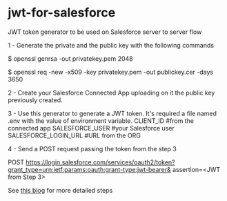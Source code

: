 # jwt-for-salesforce
JWT token generator to be used on Salesforce server to server flow

1 - Generate the private and the public key with the following commands

$ openssl genrsa -out privatekey.pem 2048

$ openssl req -new -x509 -key privatekey.pem -out publickey.cer -days 3650

2 - Create your Salesforce Connected App uploading on it the public key previously created.

3 - Use this generator to generate a JWT token. It's required a file named .env with the value of environment variable.
CLIENT_ID #from the connected app
SALESFORCE_USER #your Salesforce user
SALESFORCE_LOGIN_URL #URL from the ORG

4 - Send a POST request passing the token from the step 3

POST
https://login.salesforce.com/services/oauth2/token?grant_type=urn:ietf:params:oauth:grant-type:jwt-bearer&
assertion=<JWT from Step 3>

See <a href="https://mannharleen.github.io/2020-03-03-salesforce-jwt/">this blog</a> for more detailed steps
